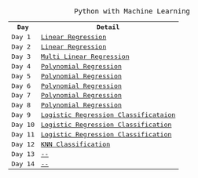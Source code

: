 <div align="center">
<samp>Python with Machine Learning</samp>

<samp>
<table>
  <tr>
    <th>Day</th>
    <th>Detail</th>
  </tr>
  <tr>
    <td>Day 1</td>
    <td><a href="https://github.com/burhanclkkl/PythonMachineLearning/blob/main/day_01/day_01.ipynb">Linear Regression</a></td>
  </tr>

  <tr>
    <td>Day 2</td>
    <td><a href="https://github.com/burhanclkkl/PythonMachineLearning/blob/main/day_02/day_02.ipynb">Linear Regression</a></td>
  </tr>

  <tr>
    <td>Day 3</td>
    <td><a href="https://github.com/burhanclkkl/PythonMachineLearning/blob/main/day_03/day_03.ipynb">Multi Linear Regression</a></td>
  </tr>

  <tr>
    <td>Day 4</td>
    <td><a href="https://github.com/burhanclkkl/PythonMachineLearning/blob/main/day_04/day_04.ipynb">Polynomial Regression</a></td>
  </tr>

  <tr>
    <td>Day 5</td>
    <td><a href="https://github.com/burhanclkkl/PythonMachineLearning/blob/main/day_05/day_05.ipynb">Polynomial Regression</a></td>
  </tr>

  <tr>
    <td>Day 6</td>
    <td><a href="https://github.com/burhanclkkl/PythonMachineLearning/blob/main/day_06/day_06.ipynb">Polynomial Regression</a></td>
  </tr>

  <tr>
    <td>Day 7</td>
    <td><a href="https://github.com/burhanclkkl/PythonMachineLearning/blob/main/day_07/day_07.ipynb">Polynomial Regression</a></td>
  </tr>

  <tr>
    <td>Day 8</td>
    <td><a href="https://github.com/burhanclkkl/PythonMachineLearning/blob/main/day_08/day_08.ipynb">Polynomial Regression</a></td>
  </tr>

  <tr>
    <td>Day 9</td>
    <td><a href="https://github.com/burhanclkkl/PythonMachineLearning/blob/main/day_09/day_09.ipynb">Logistic Regression Classificataion</a></td>
  </tr>
  
  <tr>
    <td>Day 10</td>
    <td><a href="https://github.com/burhanclkkl/PythonMachineLearning/blob/main/day_10/day_10.ipynb">Logistic Regression Classification</a></td>
  </tr>

  <tr>
    <td>Day 11</td>
    <td><a href="https://github.com/burhanclkkl/PythonMachineLearning/blob/main/day_11/day_11.ipynb">Logistic Regression Classification</a></td>
  </tr>
  
  <tr>
    <td>Day 12</td>
    <td><a href="https://github.com/burhanclkkl/PythonMachineLearning/blob/main/day_12/day_12.ipynb">KNN Classification</a></td>
  </tr>

  <tr>
    <td>Day 13</td>
    <td><a href="https://github.com/burhanclkkl/PythonMachineLearning/blob/main/day_13/day_13.ipynb">--</a></td>
  </tr>
  
  <tr>
    <td>Day 14</td>
    <td><a href="https://github.com/burhanclkkl/PythonMachineLearning/blob/main/day_14/day_14.ipynb">--</a></td>
  </tr>
  
</table>
</samp>
</div>
